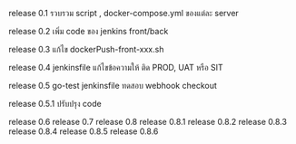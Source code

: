 release 0.1
รวบรวม  script , docker-compose.yml ของแต่ละ server

release 0.2 
เพิ่ม code ของ jenkins front/back

release 0.3
แก้ไข dockerPush-front-xxx.sh

release 0.4
jenkinsfile แก้ไขข้อความให้ ติด PROD, UAT หรือ SIT

release 0.5
go-test jenkinsfile ทดสอบ webhook checkout

release 0.5.1
ปรับปรุง code

release 0.6
release 0.7
release 0.8
release 0.8.1
release 0.8.2
release 0.8.3
release 0.8.4
release 0.8.5
release 0.8.6